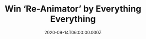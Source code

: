 ---
campaign-uuid: "c-5634d3f9-5aca-4274-81a8-663e3db4027a"
type: "Competition"
category: "Music"
date: "2020-09-14T06:00:00.000Z"
end-date: "2020-10-14T23:59:00.000Z"
disable-form: false
is_promoted: false
has_entry_page: true
title: "Win ‘Re-Animator’ by Everything Everything"
competition-description: "<p>We have on our hands the brand new fifth album by the\
  \ Manchester band Everything Everything: ‘Re-Animator’. The band's approach to 'Re-Animator'\
  \ was to streamline the creative process by focusing on harmonies and melodies over\
  \ synths and programming.</p>\n<p>We are giving away a copy of ‘Re-Animator’ by\
  \ Everything Everything\nto one lucky member.</p>\n<p>Click below and get ready\
  \ to enjoy their new songs.</p>\n"
hero-header: "Win ‘Re-Animator’ by Everything Everything"
terms-confirmation: "N/A"
banner-img: "https://assets.expresslyapp.com/asset-337cb28e-f51c-4d33-b7e8-1be2b4ee148c.jpg"
logo-left-href: "http://club.expressly.io"
logo-left-image: "https://assets.expresslyapp.com/asset-2e9026fc-9f6f-4e35-9213-4c33f4726828.jpg"
logo-left-title: "Expressly club"
bg-image-hero: "https://assets.expresslyapp.com/asset-af3eb0dd-2552-4ca7-a043-23503296c0d5.jpg"
bg-image-first: "https://assets.expresslyapp.com/asset-789fed5b-28d3-4014-8d01-4c519738dd76.jpg"
section1-content: "<p>‘Re-Animator’ is the fifth new album by Everything Everything.\
  \ The album emerged in two stages. A year of writing and demoing was followed by\
  \ two weeks recording at RAK last December with producer John Congleton (St. Vincent,\
  \ Sharon Van Etten, David Byrne). He complemented the band's back-to-basics nature\
  \ by encouraging them to record quickly and decisively.</p>\n<p>The band's approach\
  \ to 'Re-Animator' was to streamline the creative process by focusing on harmonies\
  \ and melodies over synths and programming. Click below and it could be yours.</p>\n"
entry-title: "Win ‘Re-Animator’ by Everything Everything"
entry-content: "<p>Enter the draw to win ‘Re-Animator’ by Everything Everything by\
  \ completing the form below before 23:59 on the 14th of October 2020.</p>\n"
has-winner: false
prize-description: "‘Re-Animator’ by Everything Everything"
special-conditions: "Multiple entries are allowed up to one every day.\r\n\r\nThis\
  \ competition is also available on: https://aaa.nme.com/competitions/re-animator-everything-everything-giveaway"
country-restrictions:
- "GB"
---
